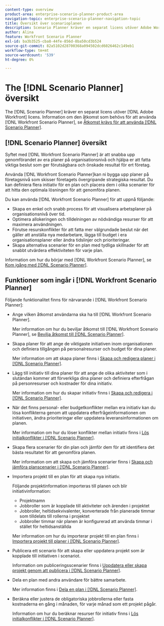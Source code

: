 ```yaml
---
content-type: overview
product-area: enterprise-scenario-planner-product-area
navigation-topic: enterprise-scenario-planner-navigation-topic
title: Översikt över scenarioplanen
description: Scenario Planner kräver en separat licens utöver Adobe Workfront-licensen.
author: Alina
feature: Workfront Scenario Planner
exl-id: ba3b3525-cba8-44fe-856d-8ba50cd3b524
source-git-commit: 82a5102d28700368a094502dcd6026462c149eb1
workflow-type: tm+mt
source-wordcount: '539'
ht-degree: 0%

---
```


# The [!DNL Scenario Planner] översikt

The [!DNL Scenario Planner] kräver en separat licens utöver [!DNL Adobe Workfront] licens.
Information om den åtkomst som behövs för att använda [!DNL Workfront Scenario Planner], se [Åtkomst krävs för att använda [!DNL Scenario Planner]](access-needed-to-use-sp.md).

## [!DNL Scenario Planner] översikt

Syftet med [!DNL Workfront Scenario Planner] är att snabba upp genomförandet av era planer på organisationsnivå och hjälpa er att fatta viktiga beslut som ger förutsägbara och önskade resultat för ert företag.

Använda [!DNL Workfront Scenario Planner]kan ni bygga upp planer på företagsnivå som skisser företagets övergripande strategiska resultat. Du kan definiera flera initiativ för en plan och placera dem i olika scenarier för att hitta den optimala lösningen för att genomföra planen.

Du kan använda [!DNL Workfront Scenario Planner] för att uppnå följande:

* Skapa en enkel och snabb process för att visualisera arbetsplaner på organisationsnivå över tid.
* Optimera allokeringen och tilldelningen av nödvändiga resurser för att maximera användningen.
* Förutse resurskonflikter för att fatta mer välgrundade beslut när det gäller att anställa nya medarbetare, lägga till budget i era organisationsplaner eller ändra tidslinjer och prioriteringar.
* Skapa alternativa scenarier för en plan med tydliga skillnader för att snabbt utvärdera effektiviteten för varje plan.

Information om hur du börjar med [!DNL Workfront Scenario Planner], se [Kom igång med [!DNL Scenario Planner]](../scenario-planner/get-started-with-scenario-planning.md).

## Funktioner som ingår i [!DNL Workfront Scenario Planner]

Följande funktionalitet finns för närvarande i [!DNL Workfront Scenario Planner]:

* Ange vilken åtkomst användarna ska ha till [!DNL Workfront Scenario Planner].

   Mer information om hur du beviljar åtkomst till [!DNL Workfront Scenario Planner], se [Bevilja åtkomst till [!DNL Scenario Planner]](../administration-and-setup/add-users/configure-and-grant-access/grant-access-sp.md).

* Skapa planer för att ange de viktigaste initiativen inom organisationen och definiera tillgången på personalresurser och budget för dina planer.

   Mer information om att skapa planer finns i [Skapa och redigera planer i [!DNL Scenario Planner]](../scenario-planner/create-and-edit-plans.md).

* Lägg till initiativ till dina planer för att ange de olika aktiviteter som i slutändan kommer att förverkliga dina planer och definiera efterfrågan på personresurser och kostnader för dina initiativ.

   Mer information om hur du skapar initiativ finns i [Skapa och redigera i [!DNL Scenario Planner]](../scenario-planner/create-and-edit-initiatives.md).

* När det finns personal- eller budgetkonflikter mellan era initiativ kan du lösa konflikterna genom att uppdatera efterfrågeinformationen om initiativen, ändra prioriteringar eller uppdatera leveransinformationen om planen.

   Mer information om hur du löser konflikter mellan initiativ finns i [Lös initialkonflikter i [!DNL Scenario Planner]](../scenario-planner/resolve-conflicts-in-sp.md).

* Skapa flera scenarier för din plan och jämför dem för att identifiera det bästa resultatet för att genomföra planen.

   Mer information om att skapa och jämföra scenarier finns i [Skapa och jämföra planscenarier i [!DNL Scenario Planner]](../scenario-planner/create-and-compare-scenarios-for-a-plan.md).

* Importera projekt till en plan för att skapa nya initiativ.

   Följande projektinformation importeras till planen och blir initiativinformation:

   * Projektnamn
   * Jobbroller som är kopplade till aktiviteter och ärenden i projektet
   * Jobbroller, heltidsekvivalenter, konverterade från planerade timmar som tilldelats till rollerna i projektet
   * Jobbroller timmar när planen är konfigurerad att använda timmar i stället för heltidsanställda

   Mer information om hur du importerar projekt till en plan finns i [Importera projekt till planer i [!DNL Scenario Planner]](../scenario-planner/import-projects-to-plans.md).

* Publicera ett scenario för att skapa eller uppdatera projekt som är kopplade till initiativen i scenariot.

   Information om publiceringsscenarier finns i [Uppdatera eller skapa projekt genom att publicera i [!DNL Scenario Planner]](../scenario-planner/publish-scenarios-update-projects.md).

* Dela en plan med andra användare för bättre samarbete.

   Mer information finns i [Dela en plan i [!DNL Scenario Planner]](../scenario-planner/share-a-plan.md).

* Beräkna eller justera de obligatoriska jobbrollerna eller fasta kostnaderna en gång i månaden, för varje månad som ett projekt pågår.

   Information om hur du beräknar resurser för initiativ finns i [Lös initialkonflikter i [!DNL Scenario Planner]](../scenario-planner/resolve-conflicts-in-sp.md).
